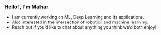 ### Hello! , I'm Malhar
- I am currently working on ML, Deep Learning and its applications.
- Also interested in the intersection of robotics and machine learning.
- Reach out if you’d like to chat about anything you think we’d both enjoy! 

<!--
**malharinamdar/malharinamdar** is a ✨ _special_ ✨ repository because its `README.md` (this file) appears on your GitHub profile.

Here are some ideas to get you started:

- 🔭 I’m currently working on ...
- 🌱 I’m currently learning ...
- 👯 I’m looking to collaborate on ...
- 🤔 I’m looking for help with ...
- 💬 Ask me about ...
- 📫 How to reach me: ...
- 😄 Pronouns: ...
- ⚡ Fun fact: ...
-->
